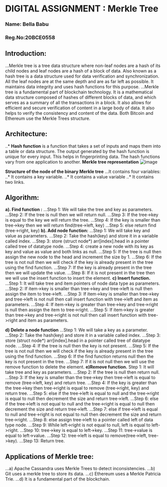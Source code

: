 # DIGITAL ASSIGNMENT : Merkle Tree 

### Name: Bella Babu
### Reg.No:20BCE0558

## **Introduction:**
...Merkle tree is a tree data structure where non-leaf nodes are a hash of its child nodes and leaf nodes are a hash of a block of data. Also known as a hash tree is a data structure used for data verification and synchronization. All the leaf nodes are at the same depth and are as far left as possible. It maintains data integrity and uses hash functions for this purpose.
...Merkle tree is a fundamental part of blockchain technology. It is a mathematical data structure composed of hashes of different blocks of data, and which serves as a summary of all the transactions in a block. It also allows for efficient and secure verification of content in a large body of data. It also helps to verify the consistency and content of the data. Both Bitcoin and Ethereum use the Merkle Trees structure. 
## **Architecture:**
..*	**Hash function** is a function that takes a set of inputs and maps them into a table or data structure. The output generated by the hash function is unique for every input. This helps in fingerprinting data. The hash functions vary from one application to another.
**Merkle tree representation**
![image](https://user-images.githubusercontent.com/76433840/164987009-dd5ff419-ecfe-44de-a0b3-982886a081a4.png)
 
**Structure of the node of the binary Merkle tree**
...It contains four variables:
..*	It contains a key variable.
..*	It contains a value variable
..*	It contains two links.

## **Algorithm:**
**a).	Find function :**
...Step 1: We will take the tree and key as parameters.
...Step 2: If the tree is null then we will return null.
...Step 3: If the tree->key is equal to the key we will return the tree.
...Step 4: If the key is smaller than tree->key then we will return find(tree->left, key)
...Step 5: else return find (tree->right, key)
**b).	Add node function:**
...Step 1: We will take key and value as parameters.
...Step 2: Take the hash(key) and store it in a variable called index.
...Step 3: store (struct node*) arr[index].head in a pointer called tree of datatype node.
...Step 4: create a new node with its key as key and value as value and both links as null.
...Step 5: If the tree is null then assign the new node to the head and increment the size by 1.
...Step 6: If the tree is not null then we will check if the key is already present in the tree using the find function.
...Step 7: If the key is already present in the tree then we will update the value.
...Step 8: If it is not present in the tree then we will use the insert function to insert the element.
**c)	Insert function.**
...Step 1: It will take tree and item pointers of node data type as parameters.
...Step 2: If item->key is smaller than tree->key and tree->left is null then assign the item to tree->left.
...Step 3: If item->key is smaller than tree->key and tree->left is not null then call insert function with tree->left and item as parameters.
...Step 4: If item->key is greater than tree->key and tree->right is null then assign the item to tree->right.
...Step 5: If item->key is greater than tree->key and tree->right is not null then call insert function with tree->right and item as parameters.

**d)	Delete a node function**
...Step 1: We will take a key as a parameter.
...Step 2: Take the hash(key) and store it in a variable called index.
...Step 3: store (struct node*) arr[index].head in a pointer called tree of datatype node.
...Step 4: If the tree is null then the key is not present.
...Step 5: If the tree is not null then we will check if the key is already present in the tree using the find function.
...Step 6: If the find function returns null then the key is not present in the tree.
...Step 7: If it is not null then we will use the remove function to delete the element.
**e)Remove function.**
Step 1: It will take tree and key as parameters.
...Step 2: If the tree is null then return null.
...Step 3: If the key is smaller than the tree->key then tree->left is equal to remove (tree->left, key) and return tree.
...Step 4: If the key is greater than the tree->key then tree->right is equal to remove (tree->right, key) and return tree.
...Step 5: else if the tree->left is equal to null and the tree->right is equal to null then decrement the size and return tree->left.
...Step 6: else if the tree->left is not equal to null and the tree->right is equal to null then decrement the size and return tree->left.
...Step 7: else if tree->left is equal to null and tree->right is not equal to null then decrement the size and return tree->right.
...Step 8: else assign tree->left to a pointer called left of data type node.
...Step 9: While left->right is not equal to null, left is equal to left->right.
...Step 10: tree->key is equal to left->key.
...Step 11: tree->value is equal to left->value.
...Step 12: tree->left is equal to remove(tree->left, tree->key).
...Step 13: Return tree.

## **Applications of Merkle tree:**
...a)	Apache Cassandra uses Merkle Trees to detect inconsistencies.
...b)	Git uses a merkle tree to store its data.
...c)	Ethereum uses a Merkle Patricia Trie.
...d)	It is a fundamental part of the blockchain.

